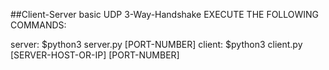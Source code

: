 ##Client-Server basic UDP 3-Way-Handshake
EXECUTE THE FOLLOWING COMMANDS:

server: $python3 server.py [PORT-NUMBER]
client: $python3 client.py [SERVER-HOST-OR-IP] [PORT-NUMBER]
